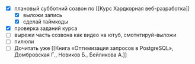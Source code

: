 - [x] плановый субботний созвон по [[Курс Хардкорная веб-разработка]]
	- [x] выложи запись
	- [x] сделай таймкоды
- [x] проверка заданий курса
- [ ] вырежи часть созвона как видео на ютуб, смотнтируй-выложи
- [ ] пилюли
- [ ] Дочитать уже [[Книга «Оптимизация запросов в PostgreSQL», Домбровская Г., Новиков Б., Бейликова А.]]